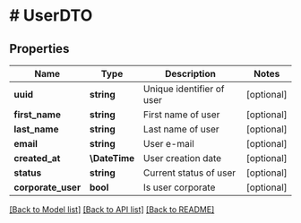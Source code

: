 # # UserDTO

## Properties

Name | Type | Description | Notes
------------ | ------------- | ------------- | -------------
**uuid** | **string** | Unique identifier of user | [optional]
**first_name** | **string** | First name of user | [optional]
**last_name** | **string** | Last name of user | [optional]
**email** | **string** | User e-mail | [optional]
**created_at** | **\DateTime** | User creation date | [optional]
**status** | **string** | Current status of user | [optional]
**corporate_user** | **bool** | Is user corporate | [optional]

[[Back to Model list]](../../README.md#models) [[Back to API list]](../../README.md#endpoints) [[Back to README]](../../README.md)
